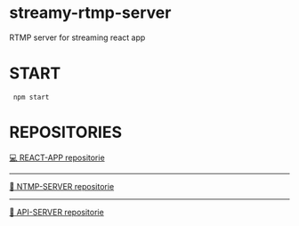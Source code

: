 # streamy-rtmp-server
RTMP server for streaming react app

# START

<code> npm start </code>

# REPOSITORIES

<a href="https://github.com/giraudgabriel/streamy-react">💻 REACT-APP repositorie</a>
<hr>
<a href="https://github.com/giraudgabriel/streamy-rtmp-server">📼 NTMP-SERVER repositorie</a>
<hr>
<a href="https://github.com/giraudgabriel/streamy-api">🎲 API-SERVER repositorie</a>
